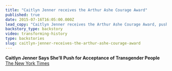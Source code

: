 ```yaml
---
title: "Caitlyn Jenner receives the Arthur Ashe Courage Award"
published: true
date: 2015-07-16T16:05:00.000Z
lead_copy: "Caitlyn Jenner receives the Arthur Ashe Courage Award, pushes for acceptance. Here's how transgender people have been historically overlooked."
backstory_type: backstory
video: transforming-history
type: backstories
slug: caitlyn-jenner-receives-the-arthur-ashe-courage-award
---
```


**Caitlyn Jenner Says She’ll Push for Acceptance of Transgender People**
[The New York Times](http://www.nytimes.com/2015/07/17/us/caitlyn-jenner-says-shell-push-for-tolerance-of-transgender-people.html?hp&action=click&pgtype=Homepage&module=mini-moth&region=top-stories-below&WT.nav=top-stories-below&_r=1)


